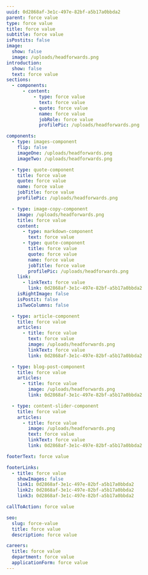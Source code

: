 ```yaml
---
uuid: 0d2868af-3e1c-497e-82bf-a5b17a0bbda2
parent: force value
type: force value
title: force value
subtitle: force value
isPostits: false
image:
  show: false
  image: /uploads/headforwards.png
introduction:
  show: false
  text: force value
sections:
  - components:
      - content:
          - type: force value
            text: force value
          - quote: force value
            name: force value
            jobRole: force value
            profilePic: /uploads/headforwards.png

components:
  - type: images-component
    flip: false
    imageOne: /uploads/headforwards.png
    imageTwo: /uploads/headforwards.png

  - type: quote-component
    title: force value
    quote: force value
    name: force value
    jobTitle: force value
    profilePic: /uploads/headforwards.png

  - type: image-copy-component
    image: /uploads/headforwards.png
    title: force value
    content:
      - type: markdown-component
        text: force value
      - type: quote-component
        title: force value
        quote: force value
        name: force value
        jobTitle: force value
        profilePic: /uploads/headforwards.png
    link:
      - linkText: force value
        link: 0d2868af-3e1c-497e-82bf-a5b17a0bbda2
    isRightImage: false
    isPostit: false
    isTwoColumns: false

  - type: article-component
    title: force value
    articles:
      - title: force value
        text: force value
        image: /uploads/headforwards.png
        linkText: force value
        link: 0d2868af-3e1c-497e-82bf-a5b17a0bbda2

  - type: blog-post-component
    title: force value
    articles:
      - title: force value
        image: /uploads/headforwards.png
        link: 0d2868af-3e1c-497e-82bf-a5b17a0bbda2

  - type: content-slider-component
    title: force value
    articles:
      - title: force value
        image: /uploads/headforwards.png
        text: force value
        linkText: force value
        link: 0d2868af-3e1c-497e-82bf-a5b17a0bbda2

footerText: force value

footerLinks:
  - title: force value
    showImages: false
    link1: 0d2868af-3e1c-497e-82bf-a5b17a0bbda2
    link2: 0d2868af-3e1c-497e-82bf-a5b17a0bbda2
    link3: 0d2868af-3e1c-497e-82bf-a5b17a0bbda2

callToAction: force value

seo:
  slug: force-value
  title: force value
  description: force value

careers:
  title: force value
  department: force value
  applicationForm: force value
---
```


